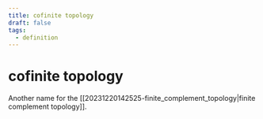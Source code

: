 ```yaml
---
title: cofinite topology
draft: false
tags:
  - definition
---
```

# cofinite topology
Another name for the [[20231220142525-finite_complement_topology|finite complement topology]].
